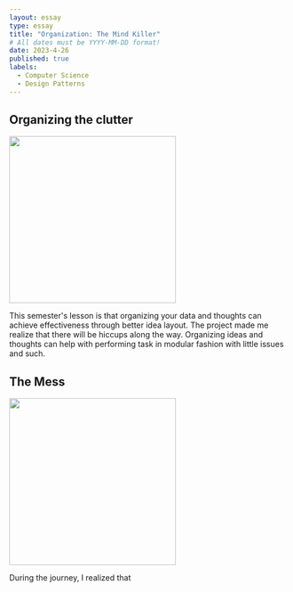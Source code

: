 ```yaml
---
layout: essay
type: essay
title: "Organization: The Mind Killer"
# All dates must be YYYY-MM-DD format!
date: 2023-4-26
published: true
labels:
  - Computer Science
  - Design Patterns
---
```


## Organizing the clutter

<img width="300px" class="rounded float-start pe-4" src="https://img.freepik.com/free-vector/hand-painted-watercolor-galaxy-background_52683-63441.jpg?w=1060&t=st=1669949839~exp=1669950439~hmac=d3b75f690bad1d4f6eb875ea43aeb9773129b09a741945a42dbfc00dc177b129">

This semester's lesson is that organizing your data and thoughts can achieve effectiveness through better idea layout. The project made me realize that there will be hiccups along the way. Organizing ideas and thoughts can help with performing task in modular fashion with little issues and such. 

## The Mess

<img width="300px" class="rounded float-start pe-4" src="https://images.theconversation.com/files/87342/original/image-20150703-20493-1aeooun.jpg?ixlib=rb-1.1.0&q=45&auto=format&w=926&fit=clip">

During the journey, I realized that 
